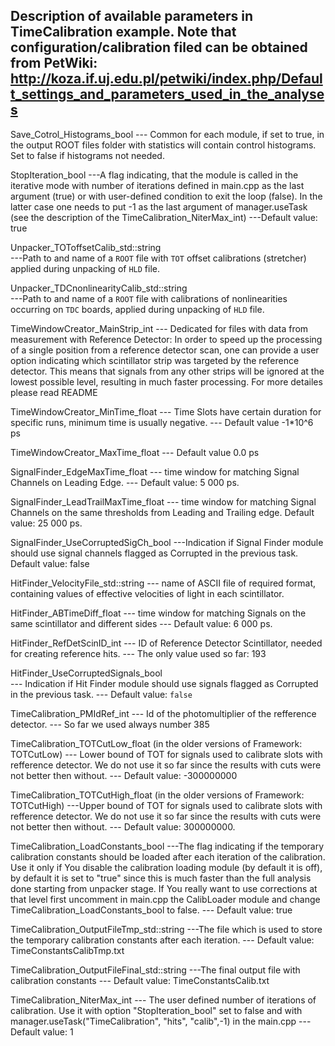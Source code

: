 Description of available parameters in TimeCalibration example.
Note that configuration/calibration filed can be obtained from PetWiki:
http://koza.if.uj.edu.pl/petwiki/index.php/Default_settings_and_parameters_used_in_the_analyses
--------

Save_Cotrol_Histograms_bool
--- Common for each module, if set to true, in the output ROOT files folder with
statistics will contain control histograms. Set to false if histograms not needed.

StopIteration_bool
---A flag indicating, that the module is called in the iterative mode with number of iterations defined in
main.cpp as the last argument (true) or with user-defined condition to exit the loop (false). In the latter case
one needs to put -1 as the last argument of manager.useTask (see the description of the TimeCalibration_NiterMax_int)
---Default value: true

Unpacker_TOToffsetCalib_std::string  
---Path to and name of a `ROOT` file with `TOT` offset calibrations (stretcher) applied during unpacking of `HLD` file.

Unpacker_TDCnonlinearityCalib_std::string  
---Path to and name of a `ROOT` file with calibrations of nonlinearities occurring on `TDC` boards, applied during unpacking of `HLD` file.

TimeWindowCreator_MainStrip_int
--- Dedicated for files with data from measurement with Reference Detector:
In order to speed up the processing of a single position from a reference detector scan,
one can provide a user option indicating which scintillator strip was targeted by the reference detector.
This means that signals from any other strips will be ignored at the lowest possible level,
resulting in much faster processing. For more detailes please read README

TimeWindowCreator_MinTime_float
--- Time Slots have certain duration for specific runs, minimum time is usually
negative.
--- Default value -1*10^6 ps

TimeWindowCreator_MaxTime_float
--- Default value 0.0 ps

SignalFinder_EdgeMaxTime_float
--- time window for matching Signal Channels on Leading Edge.
--- Default value: 5 000 ps.

SignalFinder_LeadTrailMaxTime_float
--- time window for matching Signal Channels on the same thresholds from
Leading and Trailing edge. Default value: 25 000 ps.

SignalFinder_UseCorruptedSigCh_bool
---Indication if Signal Finder module should use signal channels flagged as Corrupted in the previous task.
Default value: false

HitFinder_VelocityFile_std::string
--- name of ASCII file of required format, containing values of effective velocities
of light in each scintillator.

HitFinder_ABTimeDiff_float
--- time window for matching Signals on the same scintillator and different sides
--- Default value: 6 000 ps.

HitFinder_RefDetScinID_int
--- ID of Reference Detector Scintillator, needed for creating reference hits.
--- The only value  used so far: 193

HitFinder_UseCorruptedSignals_bool  
--- Indication if Hit Finder module should use signals flagged as Corrupted in the previous task.
--- Default value: `false`

TimeCalibration_PMIdRef_int
--- Id of the photomultiplier of the refference detector.
--- So far we used always number 385

TimeCalibration_TOTCutLow_float (in the older versions	of Framework: TOTCutLow)
--- Lower bound of TOT for signals used to calibrate slots with refference detector.
We do not use it  so far since the results with cuts were not better then without.
--- Default value: -300000000

TimeCalibration_TOTCutHigh_float (in the older versions of Framework: TOTCutHigh)
---Upper bound of TOT for signals used to calibrate slots with refference detector.
We do not use it  so far since the results with cuts were not better then without.
--- Default value: 300000000.

TimeCalibration_LoadConstants_bool
---The flag indicating if the temporary calibration constants should be loaded after each iteration of the calibration.
Use it only if You disable the calibration loading module (by default it is off), by default it is set to "true"
since this is much faster than the full analysis done starting from unpacker stage. If You really want to use corrections
at that level first uncomment in main.cpp the CalibLoader module and change TimeCalibration_LoadConstants_bool to false.
--- Default value: true

TimeCalibration_OutputFileTmp_std::string
---The file which is used to store the temporary calibration constants after each iteration.
--- Default value: TimeConstantsCalibTmp.txt

TimeCalibration_OutputFileFinal_std::string
---The final output file with calibration constants
--- Default value: TimeConstantsCalib.txt

TimeCalibration_NiterMax_int
--- The user defined number of iterations of calibration. Use it with option "StopIteration_bool" set to false and with
manager.useTask("TimeCalibration", "hits", "calib",-1) in the main.cpp
--- Default value: 1
